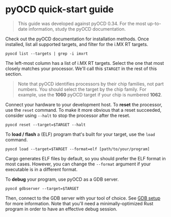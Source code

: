 # pyOCD quick-start guide

> This guide was developed against pyOCD 0.34. For the most up-to-date
> information, study the pyOCD documentation.

Check out the pyOCD documentation for installation methods. Once installed, list
all supported targets, and filter for the i.MX RT targets.

    pyocd list --targets | grep -i imxrt

The left-most column has a list of i.MX RT targets. Select the one that most
closely matches your processor. We'll call this `$TARGET` in the rest of this
section.

> Note that pyOCD identifies processors by their chip families, not part
> numbers. You should select the target by the chip family. For example, use the
> **1060** pyOCD target if your chip is numbered **1062**.

Connect your hardware to your development host. To **reset** the processor, use
the `reset` command. To make it more obvious that a reset succeeded, consider
using `--halt` to stop the processor after the reset.

    pyocd reset --target=$TARGET --halt

To **load / flash** a (ELF) program that's built for your target, use the `load`
command.

    pyocd load --target=$TARGET --format=elf [path/to/your/program]

Cargo generates ELF files by default, so you should prefer the ELF format in
most cases. However, you can change the `--format` argument if your executable
is in a different format.

To **debug** your program, use pyOCD as a GDB server.

    pyocd gdbserver --target=$TARGET

Then, connect to the GDB server with your tool of choice. See [GDB
setup](https://pyocd.io/docs/gdb_setup.html) for more information. Note that
you'll need a minimally-optimized Rust program in order to have an effective
debug session.
